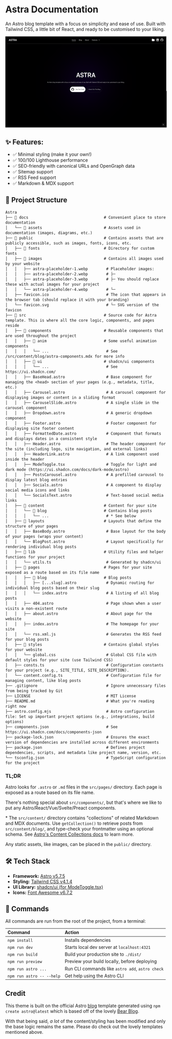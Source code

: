 # Astra Documentation

An Astro blog template with a focus on simplicity and ease of use. Built with Tailwind CSS, a little bit of React, and ready to be customised to your liking.

![Astra Landing Page](/docs/assets/LandingPage.png)

## ✨ Features:

- ✅ Minimal styling (make it your own!)
- ✅ 100/100 Lighthouse performance
- ✅ SEO-friendly with canonical URLs and OpenGraph data
- ✅ Sitemap support
- ✅ RSS Feed support
- ✅ Markdown & MDX support

## 📁 Project Structure

```text
Astra
├── 📁 docs                                 # Convenient place to store documentation
│   └── 📁 assets                           # Assets used in documentation (images, diagrams, etc.)
├── 📁 public                               # Contains assets that are publicly accessible, such as images, fonts, icons, etc.
│   ├── 📁 fonts                            # Directory for custom fonts
│   ├── 📁 images                           # Contains all images used by your website
│   │   ├── astra-placeholder-1.webp        # Placeholder images:
│   │   ├── astra-placeholder-2.webp        # ├─
│   │   ├── astra-placeholder-3.webp        # ├─ You should replace these with actual images for your project
│   │   └── astra-placeholder-4.webp        # └─
│   ├── favicon.ico                         # The icon that appears in the browser tab (should replace it with your branding)
│   └── favicon.svg                         # └─ SVG version of the favicon
├── 📁 src                                  # Source code for Astra template. This is where all the core logic, components, and pages reside
│   ├── 📁 components                       # Reusable components that are used throughout the project
│   │   ├── 📁 anim                         # Some useful animation components
│   │   │   └── ...                         # See /src/content/blog/astra-components.mdx for more info
│   │   ├── 📁 ui                           # shadcn/ui components
│   │   │   └── ...                         # See https://ui.shadcn.com/
│   │   ├── BaseHead.astro                  # Base component for managing the <head> section of your pages (e.g., metadata, title, etc.)
│   │   ├── Carousel.astro                  # A carousel component for displaying images or content in a sliding format
│   │   ├── CarouselSlide.astro             # A single slide in the carousel component
│   │   ├── Dropdown.astro                  # A generic dropdown component
│   │   ├── Footer.astro                    # Footer component for displaying site footer content
│   │   ├── FormattedDate.astro             # Component that formats and displays dates in a consistent style
│   │   ├── Header.astro                    # The header component for the site (including logo, site navigation, and external links)
│   │   ├── HeaderLink.astro                # A link component used inside the header
│   │   ├── ModeToggle.tsx                  # Toggle for light and dark mode (https://ui.shadcn.com/docs/dark-mode/astro)
│   │   ├── PostsCarousel.astro             # A prefilled carousel to display latest blog entries
│   │   ├── Socials.astro                   # A component to display social media icons and links
│   │   └── SocialsText.astro               # Text-based social media links
│   ├── 📁 content                          # Content for your site
│   │   └── 📁 blog                         # Contains blog posts
│   │   │   └── ...                         # * See below
│   ├── 📁 layouts                          # Layouts that define the structure of your pages
│   │   ├── BaseBody.astro                  # Base layout for the body of your pages (wraps your content)
│   │   └── BlogPost.astro                  # Layout specifically for rendering individual blog posts
│   ├── 📁 lib                              # Utility files and helper functions for your project
│   │   └── utils.ts                        # Generated by shadcn/ui
│   ├── 📁 pages                            # Pages for your site exposed as a route based on its file name
│   │   ├── 📁 blog                         # Blog posts
│   │   │   ├── [...slug].astro             # Dynamic routing for individual blog posts based on their slug
│   │   │   └── index.astro                 # A listing of all blog posts
│   │   ├── 404.astro                       # Page shown when a user visits a non-existent route
│   │   ├── about.astro                     # About page for the website
│   │   ├── index.astro                     # The homepage for your site
│   │   └── rss.xml.js                      # Generates the RSS feed for your blog posts
│   ├── 📁 styles                           # Contains global styles for your website
│   │   └── global.css                      # Global CSS file with default styles for your site (use Tailwind CSS)
│   ├── consts.ts                           # Configuration constants for your project (e.g., SITE_TITLE, SITE_DESCRIPTION).
│   └── content.config.ts                   # Configuration file for managing content, like blog posts
├── .gitignore                              # Ignore unnecessary files from being tracked by Git
├── LICENSE                                 # MIT License
├── README.md                               # What you're reading right now
├── astro.config.mjs                        # Astro configuration file: Set up important project options (e.g., integrations, build options)
├── components.json                         # See https://ui.shadcn.com/docs/components-json
├── package-lock.json                       # Ensures the exact version of dependencies are installed across different environments
├── package.json                            # Defines project dependencies, scripts, and metadata like project name, version, etc.
└── tsconfig.json                           # TypeScript configuration for the project
```

### TL;DR

Astro looks for `.astro` or `.md` files in the `src/pages/` directory. Each page is exposed as a route based on its file name.

There's nothing special about `src/components/`, but that's where we like to put any Astro/React/Vue/Svelte/Preact components.

\* The `src/content/` directory contains "collections" of related Markdown and MDX documents. Use `getCollection()` to retrieve posts from `src/content/blog/`, and type-check your frontmatter using an optional schema. See [Astro's Content Collections docs](https://docs.astro.build/en/guides/content-collections/) to learn more.

Any static assets, like images, can be placed in the `public/` directory.

## 🛠️ Tech Stack

* **Framework:** [Astro v5.7.5](https://astro.build/)
* **Styling:** [Tailwind CSS v4.1.4](https://tailwindcss.com/)
* **UI Library:** [shadcn/ui (for ModeToggle.tsx)](https://ui.shadcn.com/docs/dark-mode/astro)
* **Icons:** [Font Awesome v6.7.2](https://fontawesome.com/)

## 🧞 Commands

All commands are run from the root of the project, from a terminal:

| Command                   | Action                                           |
| :------------------------ | :----------------------------------------------- |
| `npm install`             | Installs dependencies                            |
| `npm run dev`             | Starts local dev server at `localhost:4321`      |
| `npm run build`           | Build your production site to `./dist/`          |
| `npm run preview`         | Preview your build locally, before deploying     |
| `npm run astro ...`       | Run CLI commands like `astro add`, `astro check` |
| `npm run astro -- --help` | Get help using the Astro CLI                     |

## Credit

This theme is built on the official Astro [blog](https://github.com/withastro/astro/tree/main/examples/blog) template generated using `npm create astro@latest` which is based off of the lovely [Bear Blog](https://github.com/HermanMartinus/bearblog/).

With that being said, _a lot_ of the content/styling has been modified and only the base logic remains the same. Please do check out the lovely templates mentioned above.
